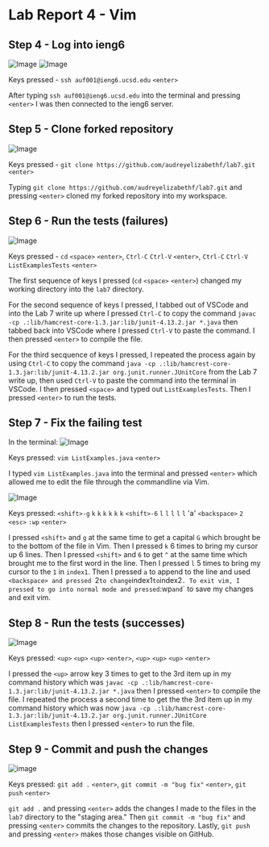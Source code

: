 # Lab Report 4 - Vim

## Step 4 - Log into ieng6
![Image](lr4-1)
![Image](lr4-2)

Keys pressed - `ssh auf001@ieng6.ucsd.edu` `<enter>`

After typing `ssh auf001@ieng6.ucsd.edu` into the terminal and pressing `<enter>` I was then connected to the ieng6 server.

## Step 5 - Clone forked repository
![Image](lr4-3)

Keys pressed - `git clone https://github.com/audreyelizabethf/lab7.git` `<enter>`

Typing `git clone https://github.com/audreyelizabethf/lab7.git` and pressing `<enter>` cloned my forked repository into my workspace.

## Step 6 - Run the tests (failures)
![Image](lr4-4)

Keys pressed - `cd` `<space>` `<enter>`, `Ctrl-C` `Ctrl-V` `<enter>`, `Ctrl-C` `Ctrl-V` <space> `ListExamplesTests` `<enter>`

The first sequence of keys I pressed (`cd` `<space>` `<enter>`) changed my working directory into the `lab7` directory.

For the second sequence of keys I pressed, I tabbed out of VSCode and into the Lab 7 write up where I pressed `Ctrl-C` to copy the command `javac -cp .:lib/hamcrest-core-1.3.jar:lib/junit-4.13.2.jar *.java` then tabbed back into VSCode where I pressed `Ctrl-V` to paste the command. I then pressed `<enter>` to compile the file.

For the third secquence of keys I pressed, I repeated the process again by using `Ctrl-C` to copy the command `java -cp .:lib/hamcrest-core-1.3.jar:lib/junit-4.13.2.jar org.junit.runner.JUnitCore` from the Lab 7 write up, then used `Ctrl-V` to paste the command into the terminal in VSCode. I then pressed `<space>` and typed out `ListExamplesTests`. Then I pressed `<enter>` to run the tests.

## Step 7 - Fix the failing test
In the terminal:
![Image](lr4-5)

Keys pressed: `vim ListExamples.java` `<enter>`

I typed `vim ListExamples.java` into the terminal and pressed `<enter>` which allowed me to edit the file through the commandline via Vim.

![Image](lr4-6)

Keys pressed: `<shift>-g` `k` `k` `k` `k` `k` `k` `<shift>-6` `l` `l` `l` `l` `l` 'a' `<backspace>` `2` `<esc>` `:wp` `<enter>`

I pressed `<shift>` and `g` at the same time to get a capital `G` which brought be to the bottom of the file in Vim. Then I pressed `k` 6 times to bring my cursor up 6 lines. Then I pressed `<shift>` and `6` to get `^` at the same time which brought me to the first word in the line. Then I pressed `l` 5 times to bring my cursor to the `1` in `index1`. Then I pressed `a` to append to the line and used `<backspace> and pressed `2` to change `index1` to `index2`. To exit vim, I pressed `<esc>` to go into normal mode and pressed `:wp` and `<enter>` to save my changes and exit vim. 

## Step 8 - Run the tests (successes)
![Image](lr4-7)

Keys pressed: `<up>` `<up>` `<up>` `<enter>`, `<up>` `<up>` `<up>` `<enter>`

I pressed the `<up>` arrow key 3 times to get to the 3rd item up in my command history which was `javac -cp .:lib/hamcrest-core-1.3.jar:lib/junit-4.13.2.jar *.java` then I pressed `<enter>` to compile the file. I repeated the process a second time to get the the 3rd item up in my command history which was now `java -cp .:lib/hamcrest-core-1.3.jar:lib/junit-4.13.2.jar org.junit.runner.JUnitCore ListExamplesTests` then I pressed `<enter>` to run the file.

## Step 9 - Commit and push the changes
![image](lr4-b)

Keys pressed: `git add .` `<enter>`, `git commit -m "bug fix"` `<enter>`, `git push` `<enter>`

`git add .` and pressing `<enter>` adds the changes I made to the files in the `lab7` directory to the "staging area." Then `git commit -m "bug fix"` and pressing `<enter>` commits the changes to the repository. Lastly, `git push` and pressing `<enter>` makes those changes visible on GitHub.

